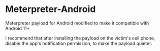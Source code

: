 # Meterpreter-Android
Meterpreter payload for Android modified to make it compatible with Android 11+

I recommend that after installing the payload on the victim's cell phone, disable the app's notification permission, to make the payload quieter.

